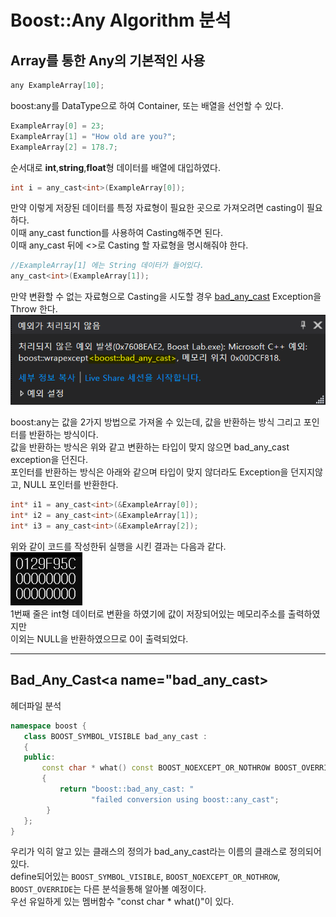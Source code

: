 # Boost::Any Algorithm 분석

## Array를 통한 Any의 기본적인 사용

```C++
any ExampleArray[10];
```
boost:any를 DataType으로 하여 Container, 또는 배열을 선언할 수 있다.

```C++
ExampleArray[0] = 23;
ExampleArray[1] = "How old are you?";
ExampleArray[2] = 178.7;
```
순서대로 **int**,**string**,**float**형 데이터를 배열에 대입하였다.

```C++
int i = any_cast<int>(ExampleArray[0]);
```
만약 이렇게 저장된 데이터를 특정 자료형이 필요한 곳으로 가져오려면 casting이 필요하다.   
이때 any_cast function를 사용하여 Casting해주면 된다.   
이때 any_cast 뒤에 <>로 Casting 할 자료형을 명시해줘야 한다.

```C++
//ExampleArray[1] 에는 String 데이터가 들어있다.
any_cast<int>(ExampleArray[1]);
```
만약 변환할 수 없는 자료형으로 Casting을 시도할 경우 [bad_any_cast](#badanycast) Exception을 Throw 한다.
<img src="images/bad_any_cast_exception.png">


boost:any는 값을 2가지 방법으로 가져올 수 있는데, 값을 반환하는 방식 그리고 포인터를 반환하는 방식이다.   
값을 반환하는 방식은 위와 같고 변환하는 타입이 맞지 않으면 bad_any_cast exception을 던진다.   
포인터를 반환하는 방식은 아래와 같으며 타입이 맞지 않더라도 Exception을 던지지않고, NULL 포인터를 반환한다.

```C++
int* i1 = any_cast<int>(&ExampleArray[0]);
int* i2 = any_cast<int>(&ExampleArray[1]);
int* i3 = any_cast<int>(&ExampleArray[2]);
```
위와 같이 코드를 작성한뒤 실행을 시킨 결과는 다음과 같다.   
<img src="images/pointer_cast.png">   
1번째 줄은 int형 데이터로 변환을 하였기에 값이 저장되어있는 메모리주소를 출력하였지만   
이외는 NULL을 반환하였으므로 0이 출력되었다.


---
## Bad_Any_Cast<a name="bad_any_cast></a>
헤더파일 분석
```c++
namespace boost {
   class BOOST_SYMBOL_VISIBLE bad_any_cast :
   {
   public:
       const char * what() const BOOST_NOEXCEPT_OR_NOTHROW BOOST_OVERRIDE
       {
           return "boost::bad_any_cast: "
                  "failed conversion using boost::any_cast";
        }
   };
}
```
우리가 익히 알고 있는 클래스의 정의가 bad_any_cast라는 이름의 클래스로 정의되어있다.   
define되어있는 `BOOST_SYMBOL_VISIBLE`, `BOOST_NOEXCEPT_OR_NOTHROW`, `BOOST_OVERRIDE`는 다른 분석을통해 알아볼 예정이다.   
우선 유일하게 있는 멤버함수 "const char * what()"이 있다.
